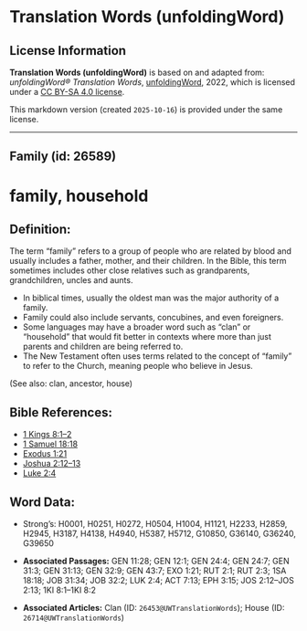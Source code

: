# Translation Words (unfoldingWord)

## License Information

**Translation Words (unfoldingWord)** is based on and adapted from: _unfoldingWord® Translation Words_, [unfoldingWord](https://unfoldingword.org/utw), 2022, which is licensed under a [CC BY-SA 4.0 license](https://creativecommons.org/licenses/by-sa/4.0/legalcode.en).

This markdown version (created `2025-10-16`) is provided under the same license.



--------------------------------

## Family (id: 26589)

family, household
=================

Definition:
-----------

The term “family” refers to a group of people who are related by blood and usually includes a father, mother, and their children. In the Bible, this term sometimes includes other close relatives such as grandparents, grandchildren, uncles and aunts.

* In biblical times, usually the oldest man was the major authority of a family.
* Family could also include servants, concubines, and even foreigners.
* Some languages may have a broader word such as “clan” or “household” that would fit better in contexts where more than just parents and children are being referred to.
* The New Testament often uses terms related to the concept of “family” to refer to the Church, meaning people who believe in Jesus.

(See also: clan, ancestor, house)

Bible References:
-----------------

* [1 Kings 8:1–2](https://ref.ly/1Kgs8:1-1Kgs8:2)
* [1 Samuel 18:18](https://ref.ly/1Sam18:18)
* [Exodus 1:21](https://ref.ly/Exod1:21)
* [Joshua 2:12–13](https://ref.ly/Josh2:12-Josh2:13)
* [Luke 2:4](https://ref.ly/Luke2:4)

Word Data:
----------

* Strong’s: H0001, H0251, H0272, H0504, H1004, H1121, H2233, H2859, H2945, H3187, H4138, H4940, H5387, H5712, G10850, G36140, G36240, G39650

* **Associated Passages:** GEN 11:28; GEN 12:1; GEN 24:4; GEN 24:7; GEN 31:3; GEN 31:13; GEN 32:9; GEN 43:7; EXO 1:21; RUT 2:1; RUT 2:3; 1SA 18:18; JOB 31:34; JOB 32:2; LUK 2:4; ACT 7:13; EPH 3:15; JOS 2:12–JOS 2:13; 1KI 8:1–1KI 8:2
* **Associated Articles:** Clan (ID: `26453@UWTranslationWords`); House (ID: `26714@UWTranslationWords`)

